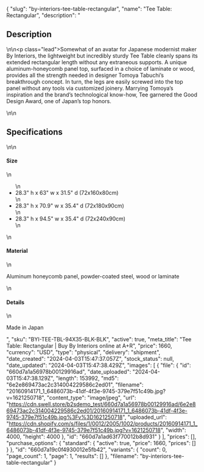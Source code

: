 {
  "slug": "by-interiors-tee-table-rectangular",
  "name": "Tee Table: Rectangular",
  "description": "<h2>Description</h2>\n<!-- split -->\n<p class=\"lead\">Somewhat of an avatar for Japanese modernist maker By Interiors, the lightweight but incredibly sturdy Tee Table cleanly spans its extended rectangular length without any extraneous supports. A unique aluminum-honeycomb panel top, surfaced in a choice of laminate or wood, provides all the strength needed in designer Tomoya Tabuchi’s breakthrough concept. In turn, the legs are easily screwed into the top panel without any tools via customized joinery. Marrying Tomoya’s inspiration and the brand’s technological know-how, Tee garnered the Good Design Award, one of Japan’s top honors.</p>\n<!-- split -->\n<h2>Specifications</h2>\n<!-- split -->\n<h4>Size</h4>\n<ul>\n<li>28.3\" h x 63\" w x 31.5\" d (72x160x80cm)</li>\n<li>28.3\" h x 70.9\" w x 35.4\" d (72x180x90cm)</li>\n<li>28.3\" h x 94.5\" w x 35.4\" d (72x240x90cm)</li>\n</ul>\n<h4>Material</h4>\n<p><span>Aluminum honeycomb panel, powder-coated steel, wood or laminate</span></p>\n<h4><span>Details</span></h4>\n<p><span>Made in Japan</span></p>",
  "sku": "BYI-TEE-TBL-94X35-BLK-BLK",
  "active": true,
  "meta_title": "Tee Table: Rectangular | Buy By Interiors online at A+R",
  "price": 1660,
  "currency": "USD",
  "type": "physical",
  "delivery": "shipment",
  "date_created": "2024-04-03T15:47:37.057Z",
  "stock_status": null,
  "date_updated": "2024-04-03T15:47:38.429Z",
  "images": [
    {
      "file": {
        "id": "660d7a1a56978b00129916ad",
        "date_uploaded": "2024-04-03T15:47:38.129Z",
        "length": 153992,
        "md5": "6e2e869473ac2c314004229586c2ed01",
        "filename": "20160914171_1_6486073b-41df-4f3e-9745-379e7f51c49b.jpg?v=1621250718",
        "content_type": "image/jpeg",
        "url": "https://cdn.swell.store/b2sdemo_test/660d7a1a56978b00129916ad/6e2e869473ac2c314004229586c2ed01/20160914171_1_6486073b-41df-4f3e-9745-379e7f51c49b.jpg%3Fv%3D1621250718",
        "uploaded_url": "https://cdn.shopify.com/s/files/1/0012/2005/1002/products/20160914171_1_6486073b-41df-4f3e-9745-379e7f51c49b.jpg?v=1621250718",
        "width": 4000,
        "height": 4000
      },
      "id": "660d7a1ad63f770012b8d931"
    }
  ],
  "prices": [],
  "purchase_options": {
    "standard": {
      "active": true,
      "price": 1660,
      "prices": []
    }
  },
  "id": "660d7a19c0f4930012e5fb42",
  "variants": {
    "count": 0,
    "page_count": 1,
    "page": 1,
    "results": []
  },
  "filename": "by-interiors-tee-table-rectangular"
}
